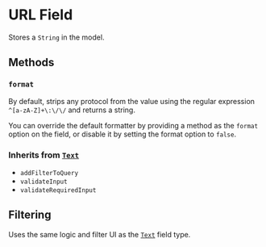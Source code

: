 # URL Field

Stores a `String` in the model.

## Methods

### `format`

By default, strips any protocol from the value using the regular expression `^[a-zA-Z]+\:\/\/` and returns a string.

You can override the default formatter by providing a method as the `format` option on the field, or disable it by setting the format option to `false`.

### Inherits from [`Text`](../text)

* `addFilterToQuery`
* `validateInput`
* `validateRequiredInput`

## Filtering

Uses the same logic and filter UI as the [`Text`](../text) field type.
